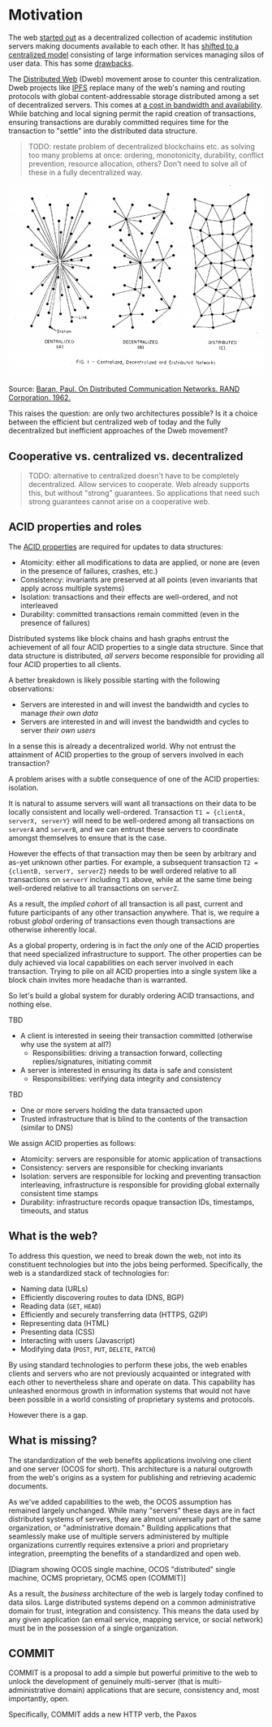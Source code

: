 # Motivation

The web [started out](https://webfoundation.org/about/vision/history-of-the-web/) as a decentralized collection of academic institution servers making documents available to each other. It has [shifted to a centralized model](https://hackernoon.com/the-evolution-of-the-internet-from-decentralized-to-centralized-3e2fa65898f5) consisting of large information services managing silos of user data. This has some [drawbacks](https://bdtechtalks.com/2017/10/27/why-does-the-centralized-internet-suck/).

The [Distributed Web](https://hacks.mozilla.org/category/dweb/) (Dweb) movement arose to counter this centralization. Dweb projects like [IPFS](https://ipfs.io/) replace many of the web's naming and routing protocols with global content-addressable storage distributed among a set of decentralized servers. This comes at [a cost in bandwidth and availability](https://hackernoon.com/ipfs-a-complete-analysis-of-the-distributed-web-6465ff029b9b). While batching and local signing permit the rapid creation of transactions, ensuring transactions are durably committed requires time for the transaction to "settle" into the distributed data structure.

> TODO: restate problem of decentralized blockchains etc. as solving too many problems at once: ordering, monotonicity, durability, conflict prevention, resource allocation, others? Don't need to solve all of these in a fully decentralized way.

![centralized, decentralized and distributed networks](images/networks.png)

Source: [Baran, Paul. On Distributed Communication Networks. RAND Corporation. 1962.](http://pages.cs.wisc.edu/~akella/CS740/F08/740-Papers/Bar64.pdf)

This raises the question: are only two architectures possible? Is it a choice between the efficient but centralized web of today and the fully decentralized but inefficient approaches of the Dweb movement?

## Cooperative vs. centralized vs. decentralized

> TODO: alternative to centralized doesn't have to be completely decentralized. Allow services to cooperate. Web already supports this, but without "strong" guarantees. So applications that need such strong guarantees cannot arise on a cooperative web.

## ACID properties and roles

The [ACID properties](https://en.wikipedia.org/wiki/ACID) are required for updates to data structures:

 * Atomicity: either all modifications to data are applied, or none are (even in the presence of failures, crashes, etc.)
 * Consistency: invariants are preserved at all points (even invariants that apply across multiple systems)
 * Isolation: transactions and their effects are well-ordered, and not interleaved
 * Durability: committed transactions remain committed (even in the presence of failures)

Distributed systems like block chains and hash graphs entrust the achievement of all four ACID properties to a single data structure. Since that data structure is distributed, _all servers_ become responsible for providing all four ACID properties to all clients.

A better breakdown is likely possible starting with the following observations:

 * Servers are interested in and will invest the bandwidth and cycles to manage _their own data_
 * Servers are interested in and will invest the bandwidth and cycles to server _their own users_

In a sense this is already a decentralized world. Why not entrust the attainment of ACID properties to the group of servers involved in each transaction?

A problem arises with a subtle consequence of one of the ACID properties: isolation.

It is natural to assume servers will want all transactions on their data to be locally consistent and locally well-ordered. Transaction `T1 = {clientA, serverX, serverY}` will need to be well-ordered among all transactions on `serverA` and `serverB`, and we can entrust these servers to coordinate amongst themselves to ensure that is the case.

However the effects of that transaction may then be seen by arbitrary and as-yet unknown other parties. For example, a subsequent transaction `T2 = {clientB, serverY, serverZ}` needs to be well ordered relative to all transactions on `serverY` including `T1` above, while at the same time being well-ordered relative to all transactions on `serverZ`.

As a result, the _implied cohort_ of all transaction is all past, current and future participants of any other transaction anywhere. That is, we require a robust _global_ ordering of transactions even though transactions are otherwise inherently local.

As a global property, ordering is in fact the _only_ one of the ACID properties that need specialized infrastructure to support. The other properties can be duly achieved via local capabilities on each server involved in each transaction. Trying to pile on all ACID properties into a single system like a block chain invites more headache than is warranted.

So let's build a global system for durably ordering ACID transactions, and nothing else.



TBD

 * A client is interested in seeing their transaction committed (otherwise why use the system at all?)
   * Responsibilities: driving a transaction forward, collecting replies/signatures, initiating commit
 * A server is interested in ensuring its data is safe and consistent
   * Responsibilities: verifying data integrity and consistency

TBD
 * One or more servers holding the data transacted upon
 * Trusted infrastructure that is blind to the contents of the transaction (similar to DNS)

We assign ACID properties as follows:

 * Atomicity: servers are responsible for atomic application of transactions
 * Consistency: servers are responsible for checking invariants
 * Isolation: servers are responsible for locking and preventing transaction interleaving, infrastructure is responsible for providing global externally consistent time stamps
 * Durability: infrastructure records opaque transaction IDs, timestamps, timeouts, and status


## What is the web?

To address this question, we need to break down the web, not into its constituent technologies but into the jobs being performed. Specifically, the web is a standardized stack of technologies for:

 * Naming data (URLs)
 * Efficiently discovering routes to data (DNS, BGP)
 * Reading data (`GET`, `HEAD`)
 * Efficiently and securely transferring data (HTTPS, GZIP)
 * Representing data (HTML)
 * Presenting data (CSS)
 * Interacting with users (Javascript)
 * Modifying data (`POST`, `PUT`, `DELETE`, `PATCH`)

By using standard technologies to perform these jobs, the web enables clients and servers who are not previously acquainted or integrated with each other to nevertheless share and operate on data. This capability has unleashed enormous growth in information systems that would not have been possible in a world consisting of proprietary systems and protocols.

However there is a gap.

## What is missing?

The standardization of the web benefits applications involving one client and one server (OCOS for short). This architecture is a natural outgrowth from the web's origins as a system for publishing and retrieving academic documents.

As we've added capabilities to the web, the OCOS assumption has remained largely unchanged. While many "servers" these days are in fact distributed systems of servers, they are almost universally part of the same organization, or "administrative domain." Building applications that seamlessly make use of multiple servers administered by multiple organizations currently requires extensive a priori and proprietary integration, preempting the benefits of a standardized and open web.

[Diagram showing OCOS single machine, OCOS "distributed" single machine, OCMS proprietary, OCMS open (COMMIT)]

As a result, the _business_ architecture of the web is largely today confined to data silos. Large distributed systems depend on a common administrative domain for trust, integration and consistency. This means the data used by any given application (an email service, mapping service, or social network) must be in the possession of a single organization. 

## COMMIT

COMMIT is a proposal to add a simple but powerful primitive to the web to unlock the development of genuinely multi-server (that is multi-administrative domain) applications that are secure, consistency and, most importantly, open.

Specifically, COMMIT adds a new HTTP verb, the Paxos 